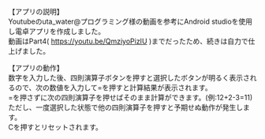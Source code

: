 【アプリの説明】</br>
Youtubeのuta_water@プログラミング様の動画を参考にAndroid studioを使用し電卓アプリを作成しました。</br>
動画はPart4( https://youtu.be/QmziyoPizIU )までだったため、続きは自力で仕上げました。</br>

【アプリの動作】</br>
数字を入力した後、四則演算子ボタンを押すと選択したボタンが明るく表示されるので、次の数値を入力して=を押すと計算結果が表示されます。</br>
=を押さずに次の四則演算子を押せばそのまま計算ができます。(例:12+2-3=11)</br>
ただし、一度選択した状態で他の四則演算子を押すと予期せぬ動作が発生します。</br>
Cを押すとリセットされます。</br>
